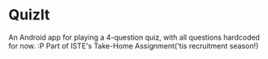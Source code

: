 # QuizIt

An Android app for playing a 4-question quiz, with all questions hardcoded for now. :P
Part of ISTE's Take-Home Assignment('tis recruitment season!)
